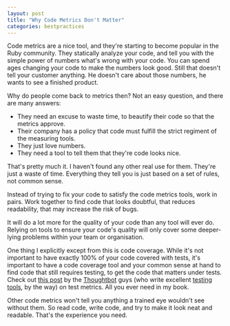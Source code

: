 ```yaml
---
layout: post
title: "Why Code Metrics Don't Matter"
categories: bestpractices
---
```

Code metrics are a nice tool, and they're starting to become popular in the Ruby community. They statically analyze your code, and tell you with the simple power of numbers what's wrong with your code. You can spend ages changing your code to make the numbers look good. Still that doesn't tell your customer anything. He doesn't care about those numbers, he wants to see a finished product.

Why do people come back to metrics then? Not an easy question, and there are many answers:

 * They need an excuse to waste time, to beautify their code so that the metrics approve.
 * Their company has a policy that code must fulfill the strict regiment of the measuring tools.
 * They just love numbers.
 * They need a tool to tell them that they're code looks nice.

That's pretty much it. I haven't found any other real use for them. They're just a waste of time. Everything they tell you is just based on a set of rules, not common sense.

Instead of trying to fix your code to satisfy the code metrics tools, work in pairs. Work together to find code that looks doubtful, that reduces readability, that may increase the risk of bugs.

It will do a lot more for the quality of your code than any tool will ever do. Relying on tools to ensure your code's quality will only cover some deeper-lying problems within your team or organisation.

One thing I explicitly except from this is code coverage. While it's not important to have exactly 100% of your code covered with tests, it's important to have a code coverage tool and your common sense at hand to find code that still requires testing, to get the code that matters under tests. Check out [this post](http://giantrobots.thoughtbot.com/2008/10/22/test-metrics-in-your-rails-app-and-what-they-mean) by the [Thoughtbot](http://www.thoughtbot.com/) guys (who write excellent [testing](http://www.thoughtbot.com/projects/shoulda) [tools](http://www.thoughtbot.com/projects/factory_girl), by the way) on test metrics. All you ever need in my book.

Other code metrics won't tell you anything a trained eye wouldn't see without them. So read code, write code, and try to make it look neat and readable. That's the experience you need.